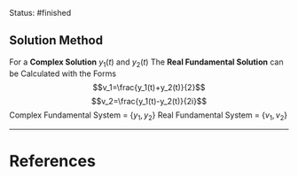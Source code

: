 Status: #finished 
## Solution Method
For a **Complex Solution** $y_1(t)$ and $y_2(t)$ 
The **Real Fundamental Solution** can be Calculated with the Forms$$v_1=\frac{y_1(t)+y_2(t)}{2}$$$$v_2=\frac{y_1(t)-y_2(t)}{2i}$$
Complex Fundamental System = $\{y_1,y_2\}$
Real Fundamental System = $\{v_1,v_2\}$





---
# References
